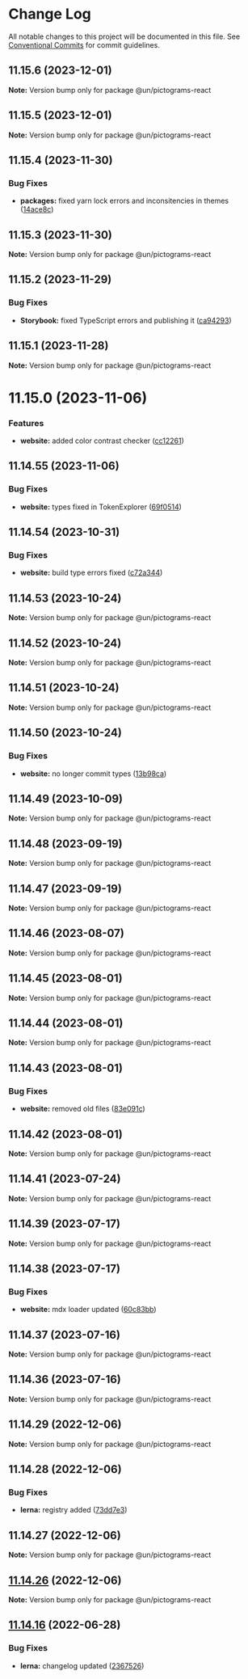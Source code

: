 # Change Log

All notable changes to this project will be documented in this file.
See [Conventional Commits](https://conventionalcommits.org) for commit guidelines.

## 11.15.6 (2023-12-01)

**Note:** Version bump only for package @un/pictograms-react





## 11.15.5 (2023-12-01)

**Note:** Version bump only for package @un/pictograms-react





## 11.15.4 (2023-11-30)


### Bug Fixes

* **packages:** fixed yarn lock errors and inconsitencies in themes ([14ace8c](https://github.com/un/core/commit/14ace8cc950c85a8b7220c516d7eaca2cbc8df48))





## 11.15.3 (2023-11-30)

**Note:** Version bump only for package @un/pictograms-react





## 11.15.2 (2023-11-29)


### Bug Fixes

* **Storybook:** fixed TypeScript errors and publishing it ([ca94293](https://github.com/un/core/commit/ca942938534e06d98a5799340d21aa0a58cb6847))





## 11.15.1 (2023-11-28)

**Note:** Version bump only for package @un/pictograms-react





# 11.15.0 (2023-11-06)


### Features

* **website:** added color contrast checker ([cc12261](https://github.com/un/core/commit/cc122617dc46fcfe8c8913b405837d549ad2f8f0))





## 11.14.55 (2023-11-06)


### Bug Fixes

* **website:** types fixed in TokenExplorer ([69f0514](https://github.com/un/core/commit/69f051402c3fe011e026aae5ffee006c9412ae8f))





## 11.14.54 (2023-10-31)


### Bug Fixes

* **website:** build type errors fixed ([c72a344](https://github.com/un/core/commit/c72a3440fc4ef3f29fdacb24e853e315bc54fe0b))





## 11.14.53 (2023-10-24)

**Note:** Version bump only for package @un/pictograms-react





## 11.14.52 (2023-10-24)

**Note:** Version bump only for package @un/pictograms-react





## 11.14.51 (2023-10-24)

**Note:** Version bump only for package @un/pictograms-react





## 11.14.50 (2023-10-24)


### Bug Fixes

* **website:** no longer commit types ([13b98ca](https://github.com/un/core/commit/13b98ca873487caa77dbc0828da85c9c136ce6a5))





## 11.14.49 (2023-10-09)

**Note:** Version bump only for package @un/pictograms-react





## 11.14.48 (2023-09-19)

**Note:** Version bump only for package @un/pictograms-react





## 11.14.47 (2023-09-19)

**Note:** Version bump only for package @un/pictograms-react





## 11.14.46 (2023-08-07)

**Note:** Version bump only for package @un/pictograms-react





## 11.14.45 (2023-08-01)

**Note:** Version bump only for package @un/pictograms-react





## 11.14.44 (2023-08-01)

**Note:** Version bump only for package @un/pictograms-react





## 11.14.43 (2023-08-01)


### Bug Fixes

* **website:** removed old files ([83e091c](https://github.com/un/core/commit/83e091c04153ac227dbad158e999cb4f247c58ce))





## 11.14.42 (2023-08-01)

**Note:** Version bump only for package @un/pictograms-react





## 11.14.41 (2023-07-24)

**Note:** Version bump only for package @un/pictograms-react





## 11.14.39 (2023-07-17)

**Note:** Version bump only for package @un/pictograms-react





## 11.14.38 (2023-07-17)


### Bug Fixes

* **website:** mdx loader updated ([60c83bb](https://github.com/un/core/commit/60c83bba74621ba5a93c9718bc49e4cdfbc807b6))





## 11.14.37 (2023-07-16)

**Note:** Version bump only for package @un/pictograms-react





## 11.14.36 (2023-07-16)

**Note:** Version bump only for package @un/pictograms-react





## 11.14.29 (2022-12-06)

**Note:** Version bump only for package @un/pictograms-react

## 11.14.28 (2022-12-06)

### Bug Fixes

- **lerna:** registry added ([73dd7e3](https://github.com/un/core/commit/73dd7e367e91bc1a372aa7e3f841f7f24a1b6934))

## 11.14.27 (2022-12-06)

**Note:** Version bump only for package @un/pictograms-react

## [11.14.26](https://github.com/un/core/compare/@un/pictograms-react@11.14.25...@un/pictograms-react@11.14.26) (2022-12-06)

**Note:** Version bump only for package @un/pictograms-react

## [11.14.16](https://github.com/un/core/compare/@un/pictograms-react@11.14.15...@un/pictograms-react@11.14.16) (2022-06-28)

### Bug Fixes

- **lerna:** changelog updated ([2367526](https://github.com/un/core/commit/236752651f113088dc7bee3921e5c06213c1f72e))

